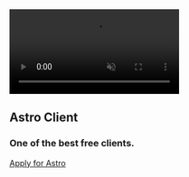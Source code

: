 <!DOCTYPE html>
<html lang="en">
<head>
    <meta charset="UTF-8">
    <meta name="viewport" content ="width=device-width, initial-scale=1.0">
    <link rel="stylesheet" href="https://cdnjs.cloudflare.com/ajax/libs/font-awesome/5.13.0/css/all.min.css" integrity="sha256-h20CPZ0QyXlBuAw7A+KluUYx/3pK+c7lYEpqLTlxjYQ=" crossorigin="anonymous" />
    <link rel="stylesheet" href="style.css">
    <link rel="shortcut icon" href="./logo.png">
    <title>Astro Client</title>
</head>
<body>
    <section class="showcase">
        <div class="video-container">
            <video src="https://www.youtube.com/watch?v=AZ-Gpai17mI" autoplay muted loop></video>
        </div>
        <div class="content">
            <h1><strong>Astro Client</strong></h1>
            <h3>One of the best free clients.</h3>
            <a href="https://forms.gle/L9yfeYPy8HmsUyL46" class="btn">Apply for Astro</a>
        </div>
</body>
</html>
